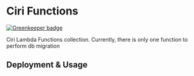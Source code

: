# Ciri Functions #

[![Greenkeeper badge](https://badges.greenkeeper.io/winfield/ciri-functions.svg)](https://greenkeeper.io/)

Ciri Lambda Functions collection. Currently, there is only one function to perform db migration

## Deployment & Usage ##